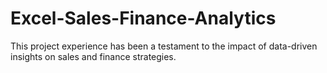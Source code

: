 # Excel-Sales-Finance-Analytics
This project experience has been a testament to the impact of data-driven insights on sales and finance strategies.
